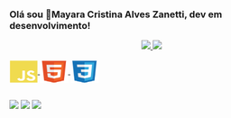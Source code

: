 ### Olá sou 👋Mayara  Cristina  Alves Zanetti, dev em desenvolvimento!

<div align="center">
  <a href="https://github.com/ryukajs">
  <img height="180em" src="https://github-readme-stats.vercel.app/api?username=mayaraCristinaAlvesZanetti&show_icons=true&theme=dracula&include_all_commits=true&count_private=true"/>
  <img height="180em" src="https://github-readme-stats.vercel.app/api/top-langs/?username=mayaraCristinaAlvesZanetti&layout=compact&langs_count=7&theme=dracula"/>
</div>
  
<div style="display: inline_block"><br>
<!--   <img align="center" alt="" height="40" width="50" src="https://raw.githubusercontent.com/devicons/devicon/master/icons/nodejs/nodejs-original.svg">  -->
<!--   <img align="center" alt="" height="40" width="50" src="https://raw.githubusercontent.com/devicons/devicon/master/icons/typescript/typescript-original.svg"> -->
  <img align="center" alt="Mayara-js" height="40" width="50" src="https://raw.githubusercontent.com/devicons/devicon/master/icons/javascript/javascript-plain.svg">
  <img align="center" alt="Mayara-HTML5" height="40" width="50" src="https://raw.githubusercontent.com/devicons/devicon/master/icons/html5/html5-original.svg">
  <img align="center" alt="Mayara-CSS" height="40" width="50" src="https://raw.githubusercontent.com/devicons/devicon/master/icons/css3/css3-original.svg">
</div>
  
  ##
  ##
  ##
  
<div> 
 <a href="https://instagram.com/analyce_ferreira" target="_blank"><img src="https://img.shields.io/badge/-Instagram-%23E4405F?style=for-the-badge&logo=instagram&logoColor=white" target="_blank"></a>
 <a href = "mailto:maya.palves@gmail.com.br"><img src="https://img.shields.io/badge/-Mail-%23333?style=for-the-badge&logo=maildotru&logoColor=white" target="_blank"></a>
 <a href="https://www.linkedin.com/in/mayara-cristina-alves-zanetti" target="_blank"><img src="https://img.shields.io/badge/-LinkedIn-%230077B5?style=for-the-badge&logo=linkedin&logoColor=white" target="_blank"></a> 
  </div>

